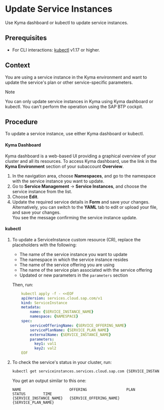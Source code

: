 # Update Service Instances

Use Kyma dashboard or kubectl to update service instances.

## Prerequisites

* For CLI interactions: [kubectl](https://kubernetes.io/docs/tasks/tools/) v1.17 or higher.

## Context

You are using a service instance in the Kyma environment and want to update the service's plan or other service-specific parameters.

> [!NOTE]
> You can only update service instances in Kyma using Kyma dashboard or kubectl. You can't perform the operation using the SAP BTP cockpit.

## Procedure

To update a service instance, use either Kyma dashboard or kubectl.

<!-- tabs:start -->
#### **Kyma Dashboard**

Kyma dashboard is a web-based UI providing a graphical overview of your cluster and all its resources.
To access Kyma dashboard, use the link in the **Kyma Environment** section of your subaccount **Overview**.

1. In the navigation area, choose **Namespaces**, and go to the namespace with the service instance you want to update.
2. Go to **Service Management** -> **Service Instances**, and choose the service instance from the list.
3. Choose **Edit**.
4. Update the required service details in **Form** and save your changes.<br>Alternatively, you can switch to the **YAML** tab to edit or upload your file, and save your changes.<br>
You see the message confirming the service instance update.

#### **kubectl**

1.  To update a ServiceInstance custom resource (CR), replace the placeholders with the following:
    - The name of the service instance you want to update
    - The namespace in which the service instance resides
    - The name of the service offering you are using
    - The name of the service plan associated with the service offering
    - Updated or new parameters in the `parameters` section

    Then, run: 

    ```yaml
        kubectl apply -f - <<EOF 
        apiVersion: services.cloud.sap.com/v1
        kind: ServiceInstance
        metadata:
            name: {SERVICE_INSTANCE_NAME}
            namespace: {NAMESPACE} 
        spec:
            serviceOfferingName: {SERVICE_OFFERING_NAME}
            servicePlanName: {SERVICE_PLAN_NAME}
            externalName: {SERVICE_INSTANCE_NAME}
            parameters:
              key1: val1
              key2: val2
        EOF
    ```
    
2.  To check the service's status in your cluster, run:
   
    ```bash
    kubectl get serviceinstances.services.cloud.sap.com {SERVICE_INSTANCE_NAME} -n {NAMESPACE}
    ```

    You get an output similar to this one:

    ```
    NAME                      OFFERING                  PLAN                  STATUS        TIME
    {SERVICE_INSTANCE_NAME}   {SERVICE_OFFERING_NAME}   {SERVICE_PLAN_NAME}   
    ```
<!-- tabs:end -->
